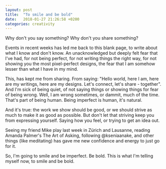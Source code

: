 ```yaml
---
layout: post
title:  "To smile and be bold"
date:   2018-01-27 21:26:58 +0200
categories: creativity
---
```

<!-- 
![Writing](/assets/images/writing.jpg){: .after-title }
<br/><br/> -->

Why don't you say something? Why don't you share something? 

Events in recent weeks has led me back to this blank page, to write about what I know and don't know. An unacknowledged but deeply felt fear that I've had, for not being perfect, for not writing things the right way, for not showing you the most pixel-perfect designs, the fear that I am somehow lesser than what I have in my mind.

This, has kept me from sharing. From saying: "Hello world, here I am, here are my writings, here are my designs. Let's connect, let's share - together". And I'm sick of being quiet, of not saying things or showing things for fear of being wrong. Well, I am wrong sometimes, or dammit, much of the time. That's part of being human. Being imperfect is human, it's natural.

And it's true: the work we show should be good, or we should strive as much to make it as good as possible. But don't let that striving keep you from expressing yourself. Saying how you feel, or trying to get an idea out.

Seeing my friend Mike play last week in Zürich and Lausanne, reading Amanda Palmer's The Art of Asking, following @kseniaanake, and other things (like meditating) has gave me new confidence and energy to just go for it.

So, I'm going to smile and be imperfect. Be bold. This is what I'm telling myself now, to smile and be bold.